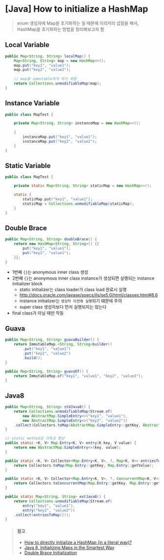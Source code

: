 # [Java] How to initialize a HashMap
> enum 생성자에 Map을 초기화하는 일 때문에 이리저리 삽질을 해서, HashMap을 초기화하는 방법을 정리해보고자 함


## Local Variable
```java
public Map<String, String> localMap() {
    Map<String, String> map = new HashMap<>();
    map.put("key1", "value1");
    map.put("key2", "value2");
    
    // map을 immutable하게 하기 위함
    return Collections.unmodifiableMap(map);
}
```


## Instance Variable
```java
public class MapTest {

    private Map<String, String> instanceMap = new HashMap<>();
    
    {
        instanceMap.put("key1", "value1");
        instanceMap.put("key2", "value2");
    }
}
```


## Static Variable
```java
public class MapTest {

    private static Map<String, String> staticMap = new HashMap<>();

    static {
        staticMap.put("key1", "value1");
        staticMap = Collections.unmodifiableMap(staticMap);
    }
}
```


## Double Brace
```java
public Map<String, String> doubleBrace() {
    return new HashMap<String, String>() {{
        put("key1", "value1");
        put("key2", "value1");
    }};
}
```
* 1번째 `{}`는 anonymous inner class 생성
* 2번째 `{}`는 anonymous inner class instance가 생성되면 실행되는 instance initializer block
   * static initializer는 class loader가 class load 완료시 실행
   * http://docs.oracle.com/javase/specs/jls/se5.0/html/classes.html#8.6
   * instance initializer는 `생성자 이전에 실행`되기 떄문에 주의
   * super class 생성자보다 먼저 실행되지는 않는다
* final class가 아닐 때만 작동


## Guava
```java
public Map<String, String> guavaBuilder() {
    return ImmutableMap.<String, String>builder()
        .put("key1", "value1")
        .put("key2", "value2")
        .build();
}

public Map<String, String> guavaOf() {
    return ImmutableMap.of("key1", "value1", "key2", "value2");
}
```

## Java8
```java
public Map<String, String> stdJava8() {
    return Collections.unmodifiableMap(Stream.of(
        new AbstractMap.SimpleEntry<>("key1", "value1"),
        new AbstractMap.SimpleEntry<>("key2", "value2"))
    .collect(Collectors.toMap(AbstractMap.SimpleEntry::getKey, AbstractMap.SimpleEntry::getValue)));
}

// static method로 가독성 향상
public static <K, V> Map.Entry<K, V> entry(K key, V value) {
    return new AbstractMap.SimpleEntry<>(key, value);
}

public static <K, V> Collector<Map.Entry<K, V>, ?, Map<K, V>> entriesToMap() {
    return Collectors.toMap(Map.Entry::getKey, Map.Entry::getValue);
}

public static <K, V> Collector<Map.Entry<K, V>, ?, ConcurrentMap<K, V>> entriesToConcurrentMap() {
    return Collectors.toConcurrentMap(Map.Entry::getKey, Map.Entry::getValue);
}

public static Map<String, String> extJava8() {
    return Collections.unmodifiableMap(Stream.of(
        entry("key1", "value1"),
        entry("key2", "value2"))
    .collect(entriesToMap()));
}
```


> #### 참고
> * [How to directly initialize a HashMap (in a literal way)?](https://code.i-harness.com/en/q/67cc33)
> * [Java 8, Initializing Maps in the Smartest Way](http://minborgsjavapot.blogspot.kr/2014/12/java-8-initializing-maps-in-smartest-way.html)
> * [Double Brace Initialization](http://wiki.c2.com/?DoubleBraceInitialization)
